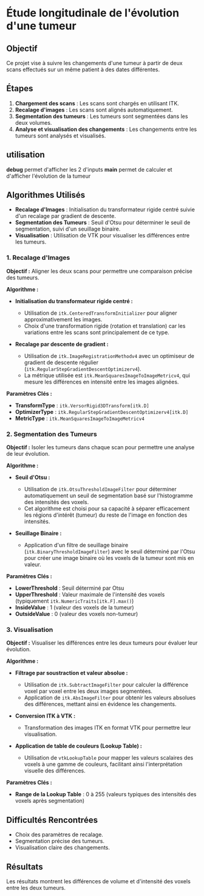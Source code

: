 # Étude longitudinale de l'évolution d'une tumeur


## Objectif
Ce projet vise à suivre les changements d'une tumeur à partir de deux scans effectués sur un même patient à des dates différentes.

## Étapes

1. **Chargement des scans** : Les scans sont chargés en utilisant ITK.
2. **Recalage d'images** : Les scans sont alignés automatiquement.
3. **Segmentation des tumeurs** : Les tumeurs sont segmentées dans les deux volumes.
4. **Analyse et visualisation des changements** : Les changements entre les tumeurs sont analysés et visualisés.

## utilisation

**debug** permet d'afficher les 2 d'inputs
**main** permet de calculer et d'afficher l'évolution de la tumeur

## Algorithmes Utilisés

- **Recalage d'Images** : Initialisation du transformateur rigide centré suivie d'un recalage par gradient de descente.
- **Segmentation des Tumeurs** : Seuil d'Otsu pour déterminer le seuil de segmentation, suivi d'un seuillage binaire.
- **Visualisation** : Utilisation de VTK pour visualiser les différences entre les tumeurs.

### 1. Recalage d'Images

**Objectif :** Aligner les deux scans pour permettre une comparaison précise des tumeurs.

**Algorithme :**

- **Initialisation du transformateur rigide centré :** 
  - Utilisation de `itk.CenteredTransformInitializer` pour aligner approximativement les images.
  - Choix d'une transformation rigide (rotation et translation) car les variations entre les scans sont principalement de ce type.
  
- **Recalage par descente de gradient :**
  - Utilisation de `itk.ImageRegistrationMethodv4` avec un optimiseur de gradient de descente régulier (`itk.RegularStepGradientDescentOptimizerv4`).
  - La métrique utilisée est `itk.MeanSquaresImageToImageMetricv4`, qui mesure les différences en intensité entre les images alignées.

**Paramètres Clés :**
  - **TransformType** : `itk.VersorRigid3DTransform[itk.D]`
  - **OptimizerType** : `itk.RegularStepGradientDescentOptimizerv4[itk.D]`
  - **MetricType** : `itk.MeanSquaresImageToImageMetricv4`

  ### 2. Segmentation des Tumeurs

**Objectif :** Isoler les tumeurs dans chaque scan pour permettre une analyse de leur évolution.

**Algorithme :**

- **Seuil d'Otsu :**
  - Utilisation de `itk.OtsuThresholdImageFilter` pour déterminer automatiquement un seuil de segmentation basé sur l'histogramme des intensités des voxels.
  - Cet algorithme est choisi pour sa capacité à séparer efficacement les régions d'intérêt (tumeur) du reste de l'image en fonction des intensités.

- **Seuillage Binaire :**
  - Application d'un filtre de seuillage binaire (`itk.BinaryThresholdImageFilter`) avec le seuil déterminé par l'Otsu pour créer une image binaire où les voxels de la tumeur sont mis en valeur.

**Paramètres Clés :**
  - **LowerThreshold** : Seuil déterminé par Otsu
  - **UpperThreshold** : Valeur maximale de l'intensité des voxels (typiquement `itk.NumericTraits[itk.F].max()`)
  - **InsideValue** : 1 (valeur des voxels de la tumeur)
  - **OutsideValue** : 0 (valeur des voxels non-tumeur)

### 3. Visualisation

**Objectif :** Visualiser les différences entre les deux tumeurs pour évaluer leur évolution.

**Algorithme :**

- **Filtrage par soustraction et valeur absolue :**
  - Utilisation de `itk.SubtractImageFilter` pour calculer la différence voxel par voxel entre les deux images segmentées.
  - Application de `itk.AbsImageFilter` pour obtenir les valeurs absolues des différences, mettant ainsi en évidence les changements.

- **Conversion ITK à VTK :**
  - Transformation des images ITK en format VTK pour permettre leur visualisation.

- **Application de table de couleurs (Lookup Table) :**
  - Utilisation de `vtkLookupTable` pour mapper les valeurs scalaires des voxels à une gamme de couleurs, facilitant ainsi l'interprétation visuelle des différences.

**Paramètres Clés :**
  - **Range de la Lookup Table** : 0 à 255 (valeurs typiques des intensités des voxels après segmentation)


## Difficultés Rencontrées

- Choix des paramètres de recalage.
- Segmentation précise des tumeurs.
- Visualisation claire des changements.

## Résultats

Les résultats montrent les différences de volume et d'intensité des voxels entre les deux tumeurs.
